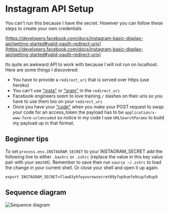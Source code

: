 # Instagram API Setup

You can't run this because I have the secret. However you can follow these steps to create your own credentials

[https://developers.facebook.com/docs/instagram-basic-display-api/getting-started#valid-oauth-redirect-uris](https://developers.facebook.com/docs/instagram-basic-display-api/getting-started#valid-oauth-redirect-uris)

Its quite an awkward API to work with because I will not run on localhost. Here are some things I discovered:

* You have to provide a `redirect_uri` that is served over https (use heroku)
* You can't use <u>"insta"</u> or <u>"gram"</u> in the `redirect_uri`
* Facebook engineers seem to love training `/` slashes on their uris so you have to use them too on your `redirect_uri`
* Once you have your <u>"code"</u> when you make your POST request to swap your code for an access_token the payload has to be `application/x-www-form-urlencoded` so notice in my code I use `URLSearchParams` to build my payload up in that format.

## Beginner tips

To set `process.env.INSTAGRAM_SECRET` to your INSTAGRAM_SECRET add the following line to either `.bashrc` or `.zshrc` (replace the value in this key value pair with your secret). Remember to save then run `source ~/.zshrc` to load the change in your current shell. Or close your shell and open it up again.

```
export INSTAGRAM_SECRET=flaw83yhfwyourewsecret89yfop9uefo9supfa9up9
```

## Sequence diagram

![Sequence diagram](https://user-images.githubusercontent.com/4499581/82461431-59d1cf80-9ab2-11ea-9df9-d1d8fa67f745.png)
